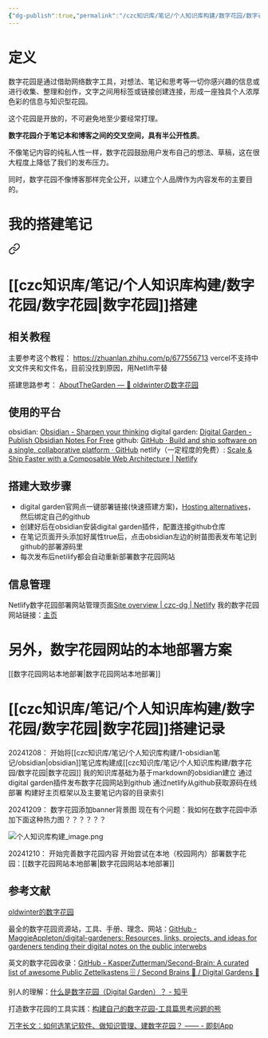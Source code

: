 ```yaml
---
{"dg-publish":true,"permalink":"/czc知识库/笔记/个人知识库构建/数字花园/数字花园/","dgPassFrontmatter":true,"created":"2024-12-08T16:11:14.490+08:00","updated":"2024-12-10T17:29:52.377+08:00"}
---
```




# 定义

数字花园是通过借助网络数字工具，对想法、笔记和思考等一切你感兴趣的信息或进行收集、整理和创作，文字之间用标签或链接创建连接，形成一座独具个人浓厚色彩的信息与知识型花园。

这个花园是开放的，不可避免地至少要经常打理。

**数字花园介于笔记本和博客之间的交叉空间，具有半公开性质**。

不像笔记内容的纯私人性一样，数字花园鼓励用户发布自己的想法、草稿，这在很大程度上降低了我们的发布压力。

同时，数字花园不像博客那样完全公开，以建立个人品牌作为内容发布的主要目的。




# 我的搭建笔记


<div class="transclusion internal-embed is-loaded"><a class="markdown-embed-link" href="/czc/////" aria-label="Open link"><svg xmlns="http://www.w3.org/2000/svg" width="24" height="24" viewBox="0 0 24 24" fill="none" stroke="currentColor" stroke-width="2" stroke-linecap="round" stroke-linejoin="round" class="svg-icon lucide-link"><path d="M10 13a5 5 0 0 0 7.54.54l3-3a5 5 0 0 0-7.07-7.07l-1.72 1.71"></path><path d="M14 11a5 5 0 0 0-7.54-.54l-3 3a5 5 0 0 0 7.07 7.07l1.71-1.71"></path></svg></a><div class="markdown-embed">





# [[czc知识库/笔记/个人知识库构建/数字花园/数字花园\|数字花园]]搭建
## 相关教程
主要参考这个教程： https://zhuanlan.zhihu.com/p/677556713
	vercel不支持中文文件夹和文件名，目前没找到原因，用Netlift平替

搭建思路参考： [AboutTheGarden — 🌱 oldwinterの数字花园](https://notes.oldwinter.top/)

## 使用的平台
obsidian: [Obsidian - Sharpen your thinking](https://obsidian.md/)
digital garden: [Digital Garden - Publish Obsidian Notes For Free](https://dg-docs.ole.dev/)
github: [GitHub · Build and ship software on a single, collaborative platform · GitHub](https://github.com/)
netlify（一定程度的免费）: [Scale & Ship Faster with a Composable Web Architecture \| Netlify](https://www.netlify.com/)


## 搭建大致步骤
- digital garden官网点一键部署链接(快速搭建方案)，[Hosting alternatives](https://dg-docs.ole.dev/advanced/hosting-alternatives/)，然后绑定自己的github
- 创建好后在obsidian安装digital garden插件，配置连接github仓库
- 在笔记页面开头添加好属性true后，点击obsidian左边的树苗图表发布笔记到github的部署源码里
- 每次发布后netilify都会自动重新部署数字花园网站

## 信息管理
Netlify数字花园部署网站管理页面[Site overview \| czc-dg \| Netlify](https://app.netlify.com/sites/czc-dg/overview)
我的数字花园网站链接：[主页](https://czc-dg.netlify.app/)


# 另外，数字花园网站的本地部署方案

[[数字花园网站本地部署\|数字花园网站本地部署]]

# [[czc知识库/笔记/个人知识库构建/数字花园/数字花园\|数字花园]]搭建记录

20241208：
	开始将[[czc知识库/笔记/个人知识库构建/1-obsidian笔记/obsidian\|obsidian]]笔记库构建成[[czc知识库/笔记/个人知识库构建/数字花园/数字花园\|数字花园]]
		我的知识库基础为基于markdown的obsidian建立
		通过digital garden插件发布数字花园网站到github
		通过netlify从github获取源码在线部署
	构建好主页框架以及主要笔记内容的目录索引

20241209：
	数字花园添加banner背景图
	现在有个问题：我如何在数字花园中添加下面这种热力图？？？？？？

![个人知识库构建_image.png](/img/user/czc%E7%9F%A5%E8%AF%86%E5%BA%93/9-%E6%97%A0%E5%A5%87%E4%B8%8D%E6%9C%89/9-%E9%99%84%E4%BB%B6/%E9%99%84%E4%BB%B6/%E4%B8%AA%E4%BA%BA%E7%9F%A5%E8%AF%86%E5%BA%93%E6%9E%84%E5%BB%BA_image.png)

20241210：
	开始完善数字花园内容
	开始尝试在本地（校园网内）部署数字花园：[[数字花园网站本地部署\|数字花园网站本地部署]]
	

</div></div>



## 参考文献

[oldwinter的数字花园](https://notes.oldwinter.top/%E6%95%B0%E5%AD%97%E8%8A%B1%E5%9B%AD)

最全的数字花园资源站，工具、手册、理念、网站：[GitHub - MaggieAppleton/digital-gardeners: Resources, links, projects, and ideas for gardeners tending their digital notes on the public interwebs](https://github.com/MaggieAppleton/digital-gardeners)

英文的数字花园收录：[GitHub - KasperZutterman/Second-Brain: A curated list of awesome Public Zettelkastens 🗄️ / Second Brains 🧠 / Digital Gardens 🌱](https://github.com/KasperZutterman/Second-Brain)

别人的理解：[什么是数字花园（Digital Garden）？ - 知乎](https://www.zhihu.com/question/400660802/answer/1604090859##)

打造数字花园的工具实践：[构建自己的数字花园-工具篇思考问题的熊](https://kaopubear.top/blog/2021-04-14-digital-garden-tools/)

[万字长文：如何选笔记软件、做知识管理、建数字花园？ —— - 即刻App](https://m.okjike.com/originalPosts/62b9c3cb2c5643956663f412)
